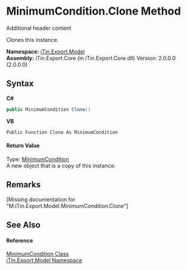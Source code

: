 # MinimumCondition.Clone Method 
Additional header content 

Clones this instance.

**Namespace:**&nbsp;<a href="N_iTin_Export_Model">iTin.Export.Model</a><br />**Assembly:**&nbsp;iTin.Export.Core (in iTin.Export.Core.dll) Version: 2.0.0.0 (2.0.0.0)

## Syntax

**C#**<br />
``` C#
public MinimumCondition Clone()
```

**VB**<br />
``` VB
Public Function Clone As MinimumCondition
```


#### Return Value
Type: <a href="T_iTin_Export_Model_MinimumCondition">MinimumCondition</a><br />A new object that is a copy of this instance.

## Remarks
\[Missing <remarks> documentation for "M:iTin.Export.Model.MinimumCondition.Clone"\]

## See Also


#### Reference
<a href="T_iTin_Export_Model_MinimumCondition">MinimumCondition Class</a><br /><a href="N_iTin_Export_Model">iTin.Export.Model Namespace</a><br />